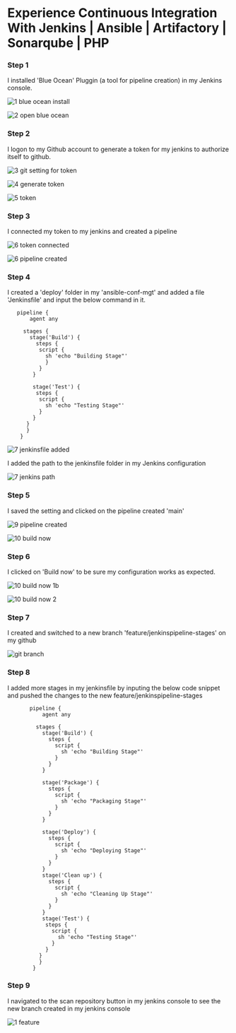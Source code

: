 # Experience Continuous Integration With Jenkins | Ansible | Artifactory | Sonarqube | PHP

### Step 1
 I installed 'Blue Ocean' Pluggin (a tool for pipeline creation) in my Jenkins console.
 
 ![1  blue ocean install](https://user-images.githubusercontent.com/79808404/210576954-a0141c2d-408b-4edf-8778-e7672e5428fa.JPG)

![2  open blue ocean](https://user-images.githubusercontent.com/79808404/210577174-0cab7aac-b487-41b3-a4c3-e8a391717c95.JPG)

### Step 2
  I logon to my Github account to generate a token for my jenkins to authorize itself to github.
  
  ![3  git setting for token](https://user-images.githubusercontent.com/79808404/210578123-90027150-0b71-441a-b607-66d96bd36abb.JPG)


![4  generate token](https://user-images.githubusercontent.com/79808404/210578149-c5f52957-b132-4ae5-a73a-faf8228b933b.JPG)


![5  token](https://user-images.githubusercontent.com/79808404/210578178-5e7cdf62-259c-4207-96a3-8f774b97641c.JPG)

### Step 3
 I connected my token to my jenkins and created a pipeline
 
 ![6  token connected](https://user-images.githubusercontent.com/79808404/210578452-fa1ac9e0-9e99-4aba-aafb-3ce69797bb76.JPG)

![6 pipeline created](https://user-images.githubusercontent.com/79808404/210578466-ab804740-2c26-43c5-b714-f759f9997a34.JPG)


### Step 4
 I created a 'deploy' folder in my  'ansible-conf-mgt' and added a file 'Jenkinsfile' and input the below command in it.
 
       pipeline {
           agent any

         stages {
           stage('Build') {
             steps {
              script {
                sh 'echo "Building Stage"'
                }
              }
            }
            
            stage('Test') {
             steps {
              script {
                sh 'echo "Testing Stage"'
              }
            }
          }
          }
        }

 
 ![7 jenkinsfile added](https://user-images.githubusercontent.com/79808404/210580491-8081d1b1-1607-407f-8624-7b4b3804b115.JPG)
 
 I added the path to the jenkinsfile folder in my Jenkins configuration
 
 ![7 jenkins path](https://user-images.githubusercontent.com/79808404/210581005-a25c8792-5e1f-4b50-8e06-12b8917b56a8.JPG)

### Step 5
  I saved the setting and clicked on the pipeline created 'main'

![9  pipeline created](https://user-images.githubusercontent.com/79808404/210586204-4dbdc5a5-981d-41a1-b527-ebda22bd8c57.JPG)

  
 ![10  build now](https://user-images.githubusercontent.com/79808404/210586844-ca941ca7-ff6c-4581-9301-c3f38c2e81d0.JPG)

### Step 6
 I clicked on 'Build now' to be sure my configuration works as expected.
 
 
 ![10 build now 1b](https://user-images.githubusercontent.com/79808404/210587328-fbbd08d2-9ba9-4428-9ceb-50c5b6e8624d.JPG)
 
 ![10 build now 2](https://user-images.githubusercontent.com/79808404/210587400-c6dbda5a-3388-4b22-9f09-e7ab1f627cfb.JPG)

### Step 7
I created and switched to a new branch 'feature/jenkinspipeline-stages' on my github 
 
 ![git branch](https://user-images.githubusercontent.com/79808404/210625046-4f55beb8-4552-4eb4-b923-bac5d42cb63a.JPG)

### Step 8
 I added more stages in my jenkinsfile by inputing the below code snippet and pushed the changes to the new feature/jenkinspipeline-stages
  
  
 
           pipeline {
               agent any

             stages {
               stage('Build') {
                 steps {
                   script {
                     sh 'echo "Building Stage"'
                   }
                 }
               }

               stage('Package') {
                 steps {
                   script {
                     sh 'echo "Packaging Stage"'
                   }
                 }
               }

               stage('Deploy') {
                 steps {
                   script {
                     sh 'echo "Deploying Stage"'
                   }
                 }
               }
               stage('Clean up') {
                 steps {
                   script {
                     sh 'echo "Cleaning Up Stage"'
                   }
                 }
               }
               stage('Test') {
                steps {
                  script {
                    sh 'echo "Testing Stage"'
                  }
                }
              }
              }
            }


### Step 9
  I navigated to the scan repository button in my jenkins console to see the new branch created in my jenkins console
    
  ![1  feature](https://user-images.githubusercontent.com/79808404/210627490-c5b10b43-cb08-42ed-9277-c299d424d43e.JPG)

  
  
  
  
  
  
  
  
  
  
  
  
  
  
  
  
  
  
  
  
  
  
  
  
  
  
 
 
 
 
 
